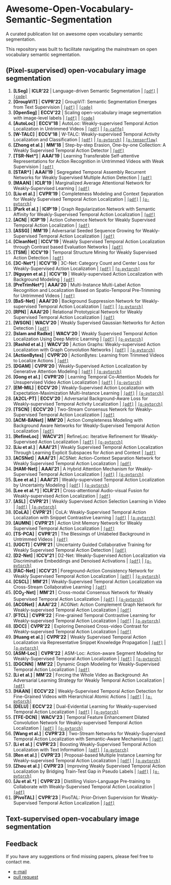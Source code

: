 # Awesome-Open-Vocabulary-Semantic-Segmentation
A curated publication list on awesome open vocabulary semantic segmentation.

This repository was built to facilitate navigating the mainstream on open vocabulary semantic segmentation.  

##

## (Pixel-supervised) open-vocabulary image segmentation

1. <span id = "1001">**[LSeg]**</span> | **ICLR'22** | Language-driven Semantic Segmentation | [`[pdf]`](https://arxiv.org/pdf/2201.03546.pdf) | [`[code]`](https://github.com/isl-org/lang-seg)
2. <span id = "1002">**[GroupViT]**</span> | **CVPR'22** | GroupViT: Semantic Segmentation Emerges from Text Supervision | [`[pdf]`](https://arxiv.org/pdf/2202.11094.pdf) | [`[code]`](https://github.com/NVlabs/GroupViT)
3. <span id = "1003">**[OpenSeg]**</span> | **ECCV'22** | Scaling open-vocabulary image segmentation with image-level labels | [`[pdf]`](https://arxiv.org/pdf/2112.12143.pdf) | [`[code]`](https://github.com/tensorflow/tpu/tree/641c1ac6e26ed788327b973582cbfa297d7d31e7/models/official/detection/projects/openseg)
4. <span id = "1004">**[AutoLoc]**</span> | **ECCV'18** | AutoLoc: Weakly-supervised Temporal Action Localization in Untrimmed Videos | [`[pdf]`](https://arxiv.org/pdf/1807.08333.pdf) | [`[o-caffe]`](https://github.com/zhengshou/AutoLoc)
5. <span id = "1005">**[W-TALC]**</span> | **ECCV'18** | W-TALC: Weakly-supervised Temporal Activity Localization and Classification | [`[pdf]`](https://arxiv.org/pdf/1807.10418.pdf) | [`[o-pytorch]`](https://github.com/sujoyp/wtalc-pytorch) | [`[o-tensorflow]`](https://github.com/sujoyp/wtalc-tensorflow)
6. <span id = "1006">**[Zhong et al.]**</span> | **MM'18** | Step-by-step Erasion, One-by-one Collection: A Weakly Supervised Temporal Action Detector | [`[pdf]`](https://arxiv.org/pdf/1807.02929.pdf)
7. <span id = "1007">**[TSR-Net\*]**</span> | **AAAI'19** | Learning Transferable Self-attentive Representations for Action Recognition in Untrimmed Videos with Weak Supervision | [`[pdf]`](https://arxiv.org/pdf/1902.07370.pdf)
8. <span id = "1008">**[STAR&dagger;]**</span> | **AAAI'19** | Segregated Temporal Assembly Recurrent Networks for Weakly Supervised Multiple Action Detection | [`[pdf]`](https://arxiv.org/pdf/1811.07460.pdf)
9. <span id = "1009">**[MAAN]**</span> | **ICLR'19** | Marginalized Average Attentional Network for Weakly-Supervised Learning | [`[pdf]`](https://arxiv.org/pdf/1905.08586.pdf)
10. <span id = "1010">**[Liu et al.]**</span> | **CVPR'19** | Completeness Modeling and Context Separation for Weakly Supervised
Temporal Action Localization | [`[pdf]`](https://openaccess.thecvf.com/content_CVPR_2019/papers/Liu_Completeness_Modeling_and_Context_Separation_for_Weakly_Supervised_Temporal_Action_CVPR_2019_paper.pdf) | [`[o-pytorch]`](https://github.com/Finspire13/CMCS-Temporal-Action-Localization)
11. <span id = "1011">**[Park et al.]**</span> | **ICIP'19** | Graph Regularization Network with Semantic Affinity for Weakly-Supervised Temporal Action Localization | [`[pdf]`](https://easy00.github.io/assets/publication/icip19_Jungin_Park.pdf)
12. <span id = "1012">**[ACN]**</span> | **ICIP'19** | Action Coherence Network for Weakly Supervised Temporal Action Localization | [`[pdf]`](https://www.yhzhai.com/publications/Action-Coherence-Network-for-Weakly-Supervised-Temporal-Action-Localization.pdf)
13. <span id = "1013">**[ASSG]**</span> | **MM'19** | Adversarial Seeded Sequence Growing for Weakly-Supervised Temporal Action Localization | [`[pdf]`](https://arxiv.org/pdf/1908.02422.pdf)
14. <span id = "1014">**[CleanNet]**</span> | **ICCV'19** | Weakly Supervised Temporal Action Localization through Contrast based Evaluation Networks | [`[pdf]`](https://openaccess.thecvf.com/content_ICCV_2019/papers/Liu_Weakly_Supervised_Temporal_Action_Localization_Through_Contrast_Based_Evaluation_Networks_ICCV_2019_paper.pdf)
15. <span id = "1015">**[TSM]**</span> | **ICCV'19** | Temporal Structure Mining for Weakly Supervised Action Detection | [`[pdf]`](https://openaccess.thecvf.com/content_ICCV_2019/papers/Yu_Temporal_Structure_Mining_for_Weakly_Supervised_Action_Detection_ICCV_2019_paper.pdf)
16. <span id = "1016">**[3C-Net&dagger;]**</span> | **ICCV'19** | 3C-Net: Category Count and Center Loss for Weakly-Supervised Action Localization | [`[pdf]`](https://arxiv.org/pdf/1908.08216.pdf) | [`[o-pytorch]`](https://github.com/naraysa/3c-net)
17. <span id = "1017">**[Nguyen et al.]**</span> | **ICCV'19** | Weakly-supervised Action Localization with Background Modeling | [`[pdf]`](https://arxiv.org/pdf/1908.06552.pdf)
18. <span id = "1018">**[PreTrimNet&dagger;]**</span> | **AAAI'20** | Multi-Instance Multi-Label Action Recognition and Localization Based on Spatio-Temporal Pre-Trimming for Untrimmed Videos | [`[pdf]`](https://ojs.aaai.org/index.php/AAAI/article/download/6986/6840)
19. <span id = "1019">**[BaS-Net]**</span> | **AAAI'20** | Background Suppression Network for Weakly-supervised Temporal Action Localization | [`[pdf]`](https://arxiv.org/pdf/1911.09963.pdf) | [`[o-pytorch]`](https://github.com/Pilhyeon/BaSNet-pytorch)
20. <span id = "1020">**[RPN]**</span> | **AAAI'20** | Relational Prototypical Network for Weakly Supervised Temporal Action Localization | [`[pdf]`](http://ir.ia.ac.cn/bitstream/173211/39128/1/AAAI-HuangL.1235.pdf)
21. <span id = "1021">**[WSGN]**</span> | **WACV'20** | Weakly Supervised Gaussian Networks for Action Detection | [`[pdf]`](https://arxiv.org/pdf/1904.07774.pdf)
22. <span id = "1022">**[Islam and Radke]**</span> | **WACV'20** | Weakly Supervised Temporal Action Localization Using Deep Metric Learning | [`[pdf]`](https://arxiv.org/pdf/2001.07793.pdf) | [`[o-pytorch]`](https://github.com/asrafulashiq/wsad)
23. <span id = "1023">**[Rashid et al.]**</span> | **WACV'20** | Action Graphs: Weakly-supervised Action Localization with Graph Convolution Networks | [`[pdf]`](https://arxiv.org/pdf/2002.01449.pdf) | [`[o-pytorch]`](https://github.com/menorashid/action_graphs)
24. <span id = "1024">**[ActionBytes]**</span> | **CVPR'20** | ActionBytes: Learning from Trimmed Videos to Localize Actions | [`[pdf]`](https://openaccess.thecvf.com/content_CVPR_2020/papers/Jain_ActionBytes_Learning_From_Trimmed_Videos_to_Localize_Actions_CVPR_2020_paper.pdf)
25. <span id = "1025">**[DGAM]**</span> | **CVPR'20** | Weakly-Supervised Action Localization by Generative Attention Modeling | [`[pdf]`](https://arxiv.org/pdf/2003.12424.pdf) | [`[o-pytorch]`](https://github.com/bfshi/DGAM-Weakly-Supervised-Action-Localization)
26. <span id = "1026">**[Gong et al.]**</span> | **CVPR'20** | Learning Temporal Co-Attention Models for Unsupervised Video Action Localization | [`[pdf]`](https://openaccess.thecvf.com/content_CVPR_2020/papers/Gong_Learning_Temporal_Co-Attention_Models_for_Unsupervised_Video_Action_Localization_CVPR_2020_paper.pdf) | [`[o-pytorch]`](https://github.com/GGQ1996/action_co_localization/tree/master/ACL_Anet_release)
27. <span id = "1027">**[EM-MIL]**</span> | **ECCV'20** | Weakly-Supervised Action Localization with Expectation-Maximization Multi-Instance Learning | [`[pdf]`](https://arxiv.org/pdf/2004.00163.pdf) | [`[o-pytorch]`](https://github.com/airmachine/EM-MIL-WeaklyActionDetection)
28. <span id = "1028">**[A2CL-PT]**</span> | **ECCV'20** | Adversarial Background-Aware Loss for Weakly-supervised Temporal Activity Localization | [`[pdf]`](https://arxiv.org/pdf/2007.06643.pdf) | [`[o-pytorch]`](https://github.com/MichiganCOG/A2CL-PT)
29. <span id = "1029">**[TSCN]**</span> | **ECCV'20** | Two-Stream Consensus Network for Weakly-Supervised Temporal Action Localization | [`[pdf]`](https://arxiv.org/pdf/2010.11594.pdf)
30. <span id = "1030">**[ACM-BANet]**</span> | **MM'20** | Action Completeness Modeling with Background Aware Networks for Weakly-Supervised Temporal Action Localization | [`[pdf]`](https://dl.acm.org/doi/pdf/10.1145/3394171.3413687)
31. <span id = "1031">**[RefineLoc]**</span> | **WACV'21** | RefineLoc: Iterative Refinement for Weakly-Supervised Action Localization | [`[pdf]`](https://arxiv.org/pdf/1904.00227.pdf) | [`[o-pytorch]`](https://github.com/HumamAlwassel/RefineLoc)
32. <span id = "1032">**[Liu et al.]**</span> | **AAAI'21** | Weakly Supervised Temporal Action Localization Through Learning Explicit Subspaces for Action and Context | [`[pdf]`](http://gr.xjtu.edu.cn/documents/1809645/1810998/AAAI2021b.pdf/5482f149-3858-d059-f71e-e439dcc8edb2?t=1608017846044)
33. <span id = "1033">**[ACSNet]**</span> | **AAAI'21** | ACSNet: Action-Context Separation Network for Weakly Supervised Temporal Action Localization | [`[pdf]`](http://gr.xjtu.edu.cn/documents/1809645/1810998/AAAI2021a.pdf/651076be-cec7-2f6a-be3c-8da8c03ef12c?t=1608017799289)
34. <span id = "1034">**[HAM-Net]**</span> | **AAAI'21** | A Hybrid Attention Mechanism for Weakly-Supervised Temporal Action Localization | [`[pdf]`](https://arxiv.org/pdf/2101.00545.pdf) | [`[o-pytorch]`](https://github.com/asrafulashiq/hamnet)
35. <span id = "1035">**[Lee et al.]**</span> | **AAAI'21** | Weakly-supervised Temporal Action Localization by Uncertainty Modeling | [`[pdf]`](https://arxiv.org/pdf/2006.07006.pdf) | [`[o-pytorch]`](https://github.com/Pilhyeon/WTAL-Uncertainty-Modeling)
36. <span id = "1036">**[Lee et al.&dagger;]**</span> | **ICLR'21** | Cross-attentional Audio-visual Fusion for Weakly-supervised Action Localization | [`[pdf]`](https://openreview.net/pdf?id=hWr3e3r-oH5)
37. <span id = "1037">**[ASL]**</span> | **CVPR'21** | Weakly Supervised Action Selection Learning in Video | [`[pdf]`](http://www.cs.toronto.edu/~mvolkovs/CVPR2021_asl.pdf) | [`[o-pytorch]`](https://github.com/layer6ai-labs/ASL)
38. <span id = "1038">**[CoLA]**</span> | **CVPR'21** | CoLA: Weakly-Supervised Temporal Action Localization with Snippet Contrastive Learning | [`[pdf]`](https://arxiv.org/pdf/2103.16392.pdf) | [`[o-pytorch]`](https://github.com/zhang-can/CoLA)
39. <span id = "1039">**[AUMN]**</span> | **CVPR'21** | Action Unit Memory Network for Weakly Supervised Temporal Action Localization | [`[pdf]`](https://arxiv.org/pdf/2104.14135.pdf)
40. <span id = "1040">**[TS-PCA]**</span> | **CVPR'21** | The Blessings of Unlabeled Background in Untrimmed Videos | [`[pdf]`](https://arxiv.org/pdf/2103.13183.pdf)
41. <span id = "1041">**[UGCT]**</span> | **CVPR'21** | Uncertainty Guided Collaborative Training for Weakly Supervised Temporal Action Detection | [`[pdf]`](https://openaccess.thecvf.com/content/CVPR2021/papers/Yang_Uncertainty_Guided_Collaborative_Training_for_Weakly_Supervised_Temporal_Action_Detection_CVPR_2021_paper.pdf)
42. <span id = "1042">**[D2-Net]**</span> | **ICCV'21** | D2-Net: Weakly-Supervised Action Localization via Discriminative Embeddings
and Denoised Activations | [`[pdf]`](https://arxiv.org/pdf/2012.06440.pdf) | [`[o-pytorch]`](https://github.com/naraysa/D2-Net)
43. <span id = "1043">**[FAC-Net]**</span> | **ICCV'21** | Foreground-Action Consistency Network for Weakly Supervised Temporal Action Localization
 | [`[pdf]`](https://arxiv.org/pdf/2108.06524.pdf) | [`[o-pytorch]`](https://github.com/LeonHLJ/FAC-Net)
44. <span id = "1044">**[CSCL]**</span> | **MM'21** | Weakly-Supervised Temporal Action Localization via Cross-Stream Collaborative Learning | [`[pdf]`](https://dl.acm.org/doi/pdf/10.1145/3474085.3475261)
45. <span id = "1045">**[CO<sub>2</sub>-Net]**</span> | **MM'21** | Cross-modal Consensus Network for Weakly Supervised Temporal Action Localization | [`[pdf]`](https://arxiv.org/pdf/2107.12589.pdf) | [`[o-pytorch]`](https://github.com/harlanhong/MM2021-CO2-Net)
46. <span id = "1046">**[ACGNet]**</span> | **AAAI'22** | ACGNet: Action Complement Graph Network for Weakly-supervised Temporal Action Localization | [`[pdf]`](https://arxiv.org/pdf/2112.10977.pdf)
47. <span id = "1047">**[FTCL]**</span> | **CVPR'22** | Fine-grained Temporal Contrastive Learning for Weakly-supervised Temporal Action Localization | [`[pdf]`](https://arxiv.org/pdf/2203.16800.pdf) | [`[o-pytorch]`](https://github.com/MengyuanChen21/CVPR2022-FTCL)
49. <span id = "1048">**[DCC]**</span> | **CVPR'22** | Exploring Denoised Cross-video Contrast for Weakly-supervised Temporal Action Localization | [`[pdf]`](https://tianyu-yang.com/resources/dcc.pdf)
48. <span id = "1049">**[Huang et al.]**</span> | **CVPR'22** | Weakly Supervised Temporal Action Localization via Representative Snippet Knowledge Propagation | [`[pdf]`](https://arxiv.org/pdf/2203.02925.pdf) | [`[o-pytorch]`](https://github.com/LeonHLJ/RSKP)
50. <span id = "1050">**[ASM-Loc]**</span> | **CVPR'22** | ASM-Loc: Action-aware Segment Modeling for Weakly-Supervised Temporal Action Localization | [`[pdf]`](https://arxiv.org/pdf/2203.15187.pdf) | [`[o-pytorch]`](https://github.com/boheumd/ASM-Loc)
51. <span id = "1051">**[DGCNN]**</span> | **MM'22** | Dynamic Graph Modeling for Weakly-Supervised Temporal Action Localization | [`[pdf]`](https://dl.acm.org/doi/pdf/10.1145/3503161.3548077)
52. <span id = "1052">**[Li et al.]**</span> | **MM'22** | Forcing the Whole Video as Background: An Adversarial Learning Strategy for Weakly Temporal Action Localization | [`[pdf]`](https://arxiv.org/pdf/2207.06659.pdf)
53. <span id = "1053">**[HAAN]**</span> | **ECCV'22** | Weakly-Supervised Temporal Action Detection for Fine-Grained Videos with Hierarchical Atomic Actions | [`[pdf]`](https://arxiv.org/pdf/2207.11805.pdf) | [`[o-pytorch]`](https://github.com/lizhi1104/HAAN)
54. <span id = "1054">**[DELU]**</span> | **ECCV'22** | Dual-Evidential Learning for Weakly-supervised Temporal Action Localization | [`[pdf]`](https://www.ecva.net/papers/eccv_2022/papers_ECCV/papers/136640190.pdf) | [`[o-pytorch]`](https://github.com/MengyuanChen21/ECCV2022-DELU)
55. <span id = "1055">**[TFE-DCN]**</span> | **WACV'23** | Temporal Feature Enhancement Dilated Convolution Network for Weakly-supervised Temporal Action Localization | [`[pdf]`](https://openaccess.thecvf.com/content/WACV2023/papers/Zhou_Temporal_Feature_Enhancement_Dilated_Convolution_Network_for_Weakly-Supervised_Temporal_Action_WACV_2023_paper.pdf) | [`[o-pytorch]`](https://github.com/jianxiong-zhou/TFE-DCN)
56. <span id = "1056">**[Wang et al.]**</span> | **CVPR'23** | Two-Stream Networks for Weakly-Supervised Temporal Action Localization with Semantic-Aware Mechanisms | [`[pdf]`](https://openaccess.thecvf.com/content/CVPR2023/papers/Wang_Two-Stream_Networks_for_Weakly-Supervised_Temporal_Action_Localization_With_Semantic-Aware_Mechanisms_CVPR_2023_paper.pdf)
57. <span id = "1057">**[Li et al.]**</span> | **CVPR'23** | Boosting Weakly-Supervised Temporal Action Localization with Text Information | [`[pdf]`](https://arxiv.org/pdf/2305.00607.pdf) | [`[o-pytorch]`](https://github.com/lgzlIlIlI/Boosting-WTAL)
58. <span id = "1058">**[Ren et al.]**</span> | **CVPR'23** | Proposal-based Multiple Instance Learning for Weakly-supervised Temporal Action Localization | [`[pdf]`](https://openaccess.thecvf.com/content/CVPR2023/papers/Ren_Proposal-Based_Multiple_Instance_Learning_for_Weakly-Supervised_Temporal_Action_Localization_CVPR_2023_paper.pdf) | [`[o-pytorch]`](https://github.com/RenHuan1999/CVPR2023_P-MIL)
59. <span id = "1059">**[Zhou et al.]**</span> | **CVPR'23** | Improving Weakly Supervised Temporal Action Localization by Bridging Train-Test Gap in Pseudo Labels | [`[pdf]`](https://arxiv.org/pdf/2304.07978.pdf) | [`[o-pytorch]`](https://github.com/zhou745/GauFuse_WSTAL)
60. <span id = "1060">**[Ju et al.&dagger;]**</span> | **CVPR'23** | Distilling Vision-Language Pre-training to Collaborate with Weakly-Supervised Temporal Action Localization | [`[pdf]`](https://arxiv.org/pdf/2212.09335.pdf)
61. <span id = "1061">**[PivoTAL]**</span> | **CVPR'23** | PivoTAL: Prior-Driven Supervision for Weakly-Supervised Temporal Action Localization | [`[pdf]`](https://openaccess.thecvf.com/content/CVPR2023/papers/Rizve_PivoTAL_Prior-Driven_Supervision_for_Weakly-Supervised_Temporal_Action_Localization_CVPR_2023_paper.pdf)

##

## Text-supervised open-vocabulary image segmentation

##

## Feedback

If you have any suggestions or find missing papers, please feel free to contact me.

- [e-mail](mailto:lph1114@yonsei.ac.kr)
- [pull request](https://github.com/Pilhyeon/weakly-supervised-temporal-action-localization/pulls)
